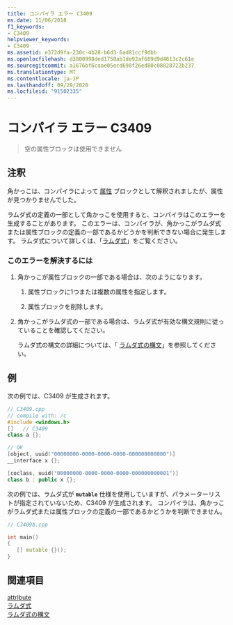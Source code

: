 ```yaml
---
title: コンパイラ エラー C3409
ms.date: 11/06/2018
f1_keywords:
- C3409
helpviewer_keywords:
- C3409
ms.assetid: e372d9fa-230c-4b28-b6d3-6ad81ccf9dbb
ms.openlocfilehash: d3800998ded1758ab1de92af689d9d4613c2c61e
ms.sourcegitcommit: a1676bf6caae05ecd698f26ed80c08828722b237
ms.translationtype: MT
ms.contentlocale: ja-JP
ms.lasthandoff: 09/29/2020
ms.locfileid: "91502335"
---
```

# <a name="compiler-error-c3409"></a>コンパイラ エラー C3409

> 空の属性ブロックは使用できません

## <a name="remarks"></a>注釈

角かっこは、コンパイラによって [属性](../../windows/attributes/attributes-alphabetical-reference.md) ブロックとして解釈されましたが、属性が見つかりませんでした。

ラムダ式の定義の一部として角かっこを使用すると、コンパイラはこのエラーを生成することがあります。 このエラーは、コンパイラが、角かっこがラムダ式または属性ブロックの定義の一部であるかどうかを判断できない場合に発生します。 ラムダ式について詳しくは、「[ラムダ式](../../cpp/lambda-expressions-in-cpp.md)」をご覧ください。

### <a name="to-correct-this-error"></a>このエラーを解決するには

1. 角かっこが属性ブロックの一部である場合は、次のようになります。

   1. 属性ブロックに1つまたは複数の属性を指定します。

   1. 属性ブロックを削除します。

1. 角かっこがラムダ式の一部である場合は、ラムダ式が有効な構文規則に従っていることを確認してください。

   ラムダ式の構文の詳細については、「 [ラムダ式の構文](../../cpp/lambda-expression-syntax.md)」を参照してください。

## <a name="examples"></a>例

次の例では、C3409 が生成されます。

```cpp
// C3409.cpp
// compile with: /c
#include <windows.h>
[]   // C3409
class a {};

// OK
[object, uuid("00000000-0000-0000-0000-000000000000")]
__interface x {};

[coclass, uuid("00000000-0000-0000-0000-000000000001")]
class b : public x {};
```

次の例では、ラムダ式が **`mutable`** 仕様を使用していますが、パラメーターリストが指定されていないため、C3409 が生成されます。 コンパイラは、角かっこがラムダ式または属性ブロックの定義の一部であるかどうかを判断できません。

```cpp
// C3409b.cpp

int main()
{
   [] mutable {}();
}
```

## <a name="see-also"></a>関連項目

[attribute](../../windows/attributes/attributes-alphabetical-reference.md)<br/>
[ラムダ式](../../cpp/lambda-expressions-in-cpp.md)<br/>
[ラムダ式の構文](../../cpp/lambda-expression-syntax.md)
